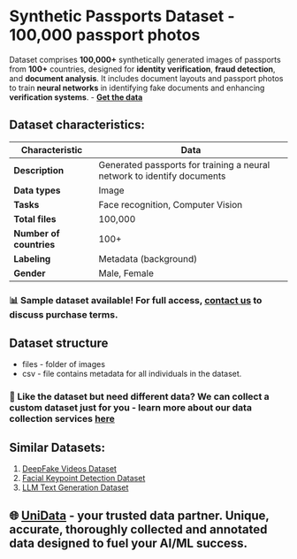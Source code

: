 # Synthetic Passports Dataset - 100,000 passport photos
Dataset comprises **100,000+** synthetically generated images of passports from **100+** countries, designed for **identity verification**, **fraud detection**, and **document analysis**. It includes document layouts and passport photos to train **neural networks** in identifying fake documents and enhancing **verification systems**. - **[Get the data](https://unidata.pro/datasets/synthetic-passports/?utm_source=github-biometrics&utm_medium=referral&utm_campaign=passport-dataset)**
## Dataset characteristics:
| Characteristic       | Data                                                                 |
|----------------------|----------------------------------------------------------------------|
| **Description**      | Generated passports for training a neural network to identify documents |
| **Data types**       | Image                                                               |
| **Tasks**            | Face recognition, Computer Vision                                   |
| **Total files**      | 100,000                                                             |
| **Number of countries** | 100+                                                              |
| **Labeling**         | Metadata (background)                                               |
| **Gender**           | Male, Female                                                        |

### 📊 Sample dataset available! For full access, [contact us](https://unidata.pro/datasets/synthetic-passports/?utm_source=github-biometrics&utm_medium=referral&utm_campaign=passport-dataset) to discuss purchase terms.

## Dataset structure
- files - folder of images
- csv - file contains metadata for all individuals in the dataset.

### 🧩 Like the dataset but need different data? We can collect a custom dataset just for you - learn more about our data collection services [here](https://unidata.pro/datasets/synthetic-passports/?utm_source=github-biometrics&utm_medium=referral&utm_campaign=passport-dataset)

## Similar Datasets:
1. [DeepFake Videos Dataset](https://unidata.pro/datasets/deepfake-videos-dataset/?utm_source=github-biometrics&utm_medium=referral&utm_campaign=passport-dataset)
2. [Facial Keypoint Detection Dataset](https://unidata.pro/datasets/facial-keypoint-detection/?utm_source=github-biometrics&utm_medium=referral&utm_campaign=passport-dataset)
3. [LLM Text Generation Dataset](https://unidata.pro/datasets/llm-text-generation/?utm_source=github-biometrics&utm_medium=referral&utm_campaign=passport-dataset)

## 🌐 [UniData](https://unidata.pro/datasets/synthetic-passports/?utm_source=github-biometrics&utm_medium=referral&utm_campaign=passport-dataset) - your trusted data partner. Unique, accurate, thoroughly collected and annotated data designed to fuel your AI/ML success.
